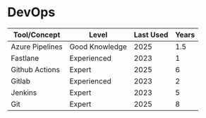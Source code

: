 # DevOps

| Tool/Concept    | Level          | Last Used | Years |
| --------------- | -------------- | --------- | ----- |
| Azure Pipelines | Good Knowledge | 2025      | 1.5   |
| Fastlane        | Experienced    | 2023      | 1     |
| Github Actions  | Expert         | 2025      | 6     |
| Gitlab          | Experienced    | 2023      | 2     |
| Jenkins         | Expert         | 2023      | 5     |
| Git             | Expert         | 2025      | 8     |
